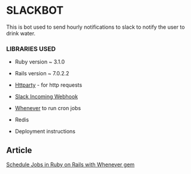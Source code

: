 # SLACKBOT

This is bot used to send hourly notifications to slack to notify the user to drink water.

### LIBRARIES USED

* Ruby version ~ 3.1.0
* Rails version ~ 7.0.2.2
* [Httparty](https://github.com/jnunemaker/httparty) - for http requests
* [Slack Incoming Webhook](https://api.slack.com/messaging/webhooks)
* [Whenever](https://github.com/javan/whenever) to run cron jobs
* Redis

* Deployment instructions

## Article
[Schedule Jobs in Ruby on Rails with Whenever gem](https://betterprogramming.pub/schedule-jobs-in-ruby-on-rails-with-whenever-gem-7cb12f0a8a9e)
